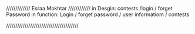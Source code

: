 
///////////// Esraa Mokhtar ////////////
in Desgin:
contests /login / forget Password
in function:
Login / forget password / user informatiom / contests

///////////////////////////////////////
